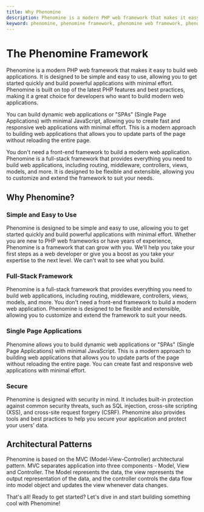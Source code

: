 ```yaml
---
title: Why Phenomine
description: Phenomine is a modern PHP web framework that makes it easy to build web applications. It is designed to be simple and easy to use, allowing you to get started quickly and build powerful applications with minimal effort.
keyword: phenomine, phenomine framework, phenomine web framework, phenomine php framework
---
```


# The Phenomine Framework

Phenomine is a modern PHP web framework that makes it easy to build web applications. It is designed to be simple and easy to use, allowing you to get started quickly and build powerful applications with minimal effort.
Phenomine is built on top of the latest PHP features and best practices, making it a great choice for developers who want to build modern web applications.

You can build dynamic web applications or "SPAs" (Single Page Applications) with minimal JavaScript, allowing you to create fast and responsive web applications with minimal effort. This is a modern approach to building web applications that allows you to update parts of the page without reloading the entire page.

You don't need a front-end framework to build a modern web application. Phenomine is a full-stack framework that provides everything you need to build web applications, including routing, middleware, controllers, views, models, and more. It is designed to be flexible and extensible, allowing you to customize and extend the framework to suit your needs.

## Why Phenomine?

### Simple and Easy to Use
Phenomine is designed to be simple and easy to use, allowing you to get started quickly and build powerful applications with minimal effort. Whether you are new to PHP web frameworks or have years of experience, Phenomine is a framework that can grow with you. We'll help you take your first steps as a web developer or give you a boost as you take your expertise to the next level. We can't wait to see what you build.

### Full-Stack Framework
Phenomine is a full-stack framework that provides everything you need to build web applications, including routing, middleware, controllers, views, models, and more. You don't need a front-end framework to build a modern web application. Phenomine is designed to be flexible and extensible, allowing you to customize and extend the framework to suit your needs.

### Single Page Applications
Phenomine allows you to build dynamic web applications or "SPAs" (Single Page Applications) with minimal JavaScript. This is a modern approach to building web applications that allows you to update parts of the page without reloading the entire page. You can create fast and responsive web applications with minimal effort.

### Secure
Phenomine is designed with security in mind. It includes built-in protection against common security threats, such as SQL injection, cross-site scripting (XSS), and cross-site request forgery (CSRF). Phenomine also provides tools and best practices to help you secure your application and protect your users' data.

## Architectural Patterns
Phenomine is based on the MVC (Model-View-Controller) architectural pattern. MVC separates application into three components - Model, View and Controller. The Model represents the data, the view represents the output representation of the data, and the controller controls the data flow into model object and updates the view whenever data changes.

That's all! Ready to get started? Let's dive in and start building something cool with Phenomine!

